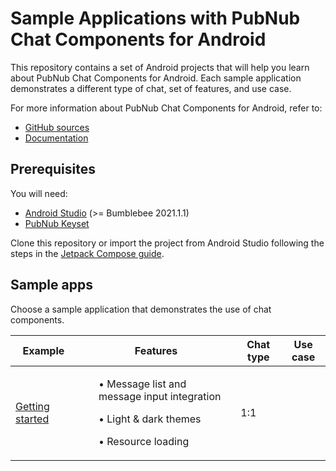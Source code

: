 # Sample Applications with PubNub Chat Components for Android

This repository contains a set of Android projects that will help you learn about PubNub Chat Components for Android. Each sample application demonstrates a different type of chat, set of features, and use case.

For more information about PubNub Chat Components for Android, refer to:
* [GitHub sources](https://github.com/pubnub/chat-components-android/blob/master/README.md)
* [Documentation](https://www.pubnub.com/docs/chat/components/android/get-started-android)

## Prerequisites

You will need:

* [Android Studio](https://developer.android.com/studio/preview) (>= Bumblebee 2021.1.1)
* [PubNub Keyset](https://dashboard.pubnub.com/)

Clone this repository or import the project from Android Studio following the steps in the [Jetpack Compose guide](https://developer.android.com/jetpack/compose/setup#sample).

## Sample apps

Choose a sample application that demonstrates the use of chat components.

| Example | Features | Chat type | Use case |
|-----|---------|---------|---------|
| [Getting started]((getting-started/)) | <ul>• Message list and message input integration</ul><ul>• Light & dark themes</ul><ul>• Resource loading</ul> | 1:1 | |
